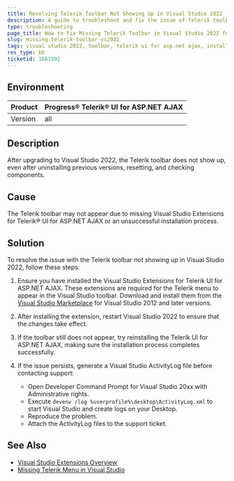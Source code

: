 ```yaml
---
title: Resolving Telerik Toolbar Not Showing Up in Visual Studio 2022
description: A guide to troubleshoot and fix the issue of Telerik toolbar not appearing in Visual Studio 2022 for Telerik UI for ASP.NET AJAX users.
type: troubleshooting
page_title: How to Fix Missing Telerik Toolbar in Visual Studio 2022 for ASP.NET AJAX Projects
slug: missing-telerik-toolbar-vs2022
tags: visual studio 2022, toolbar, telerik ui for asp.net ajax, installation, extensions
res_type: kb
ticketid: 1661992
---
```


## Environment

| Product | Progress® Telerik® UI for ASP.NET AJAX |
| --- | --- |
| Version | all |

## Description

After upgrading to Visual Studio 2022, the Telerik toolbar does not show up, even after uninstalling previous versions, resetting, and checking components.

## Cause

The Telerik toolbar may not appear due to missing Visual Studio Extensions for Telerik® UI for ASP.NET AJAX or an unsuccessful installation process.

## Solution

To resolve the issue with the Telerik toolbar not showing up in Visual Studio 2022, follow these steps:

1. Ensure you have installed the Visual Studio Extensions for Telerik UI for ASP.NET AJAX. These extensions are required for the Telerik menu to appear in the Visual Studio toolbar. Download and install them from the [Visual Studio Marketplace](https://marketplace.visualstudio.com/items?itemName=TelerikInc.ProgressTelerikASPNETAJAXVSExtensions) for Visual Studio 2012 and later versions.

2. After installing the extension, restart Visual Studio 2022 to ensure that the changes take effect.

3. If the toolbar still does not appear, try reinstalling the Telerik UI for ASP.NET AJAX, making sure the installation process completes successfully.

4. If the issue persists, generate a Visual Studio ActivityLog file before contacting support:
   - Open Developer Command Prompt for Visual Studio 20xx with Administrative rights.
   - Execute `devenv /log %userprofile%\desktop\ActivityLog.xml` to start Visual Studio and create logs on your Desktop.
   - Reproduce the problem.
   - Attach the ActivityLog files to the support ticket.

## See Also

- [Visual Studio Extensions Overview](https://docs.telerik.com/devtools/aspnet-ajax/integration/visual-studio/visual-studio-extensions/overview)
- [Missing Telerik Menu in Visual Studio](https://docs.telerik.com/reporting/knowledge-base/missing-telerik-menu-in-visual-studio)


